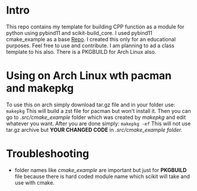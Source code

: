 # Intro
This repo contains my template for building CPP function as a module for python using pybind11 and scikit-build_core. I used pybind11 cmake_example as a base [Repo](https://github.com/pybind/cmake_example). I created this only for an educational purposes. Feel free to use and contribute. I am planning to ad a class template to his also. There is a PKGBUILD for Arch Linux also.
# Using on Arch Linux wth pacman and makepkg
To use this on arch simply download tar.gz file and in your folder use:
`makepkg`
This will build a zst file for pacman but won't install it.
Then you can go to *.src/cmake_example* folder which was created by *makepkg* and edit whatever you want.
After you are done simply:
`makepkg -ef`
This will not use tar.gz archive but **YOUR CHANGED CODE** in *.src/cmake_example folder.*
# Troubleshooting
- folder names like *cmake_example* are important but just for **PKGBUILD** file because there is hard coded module name which scikit will take and use with cmake.
